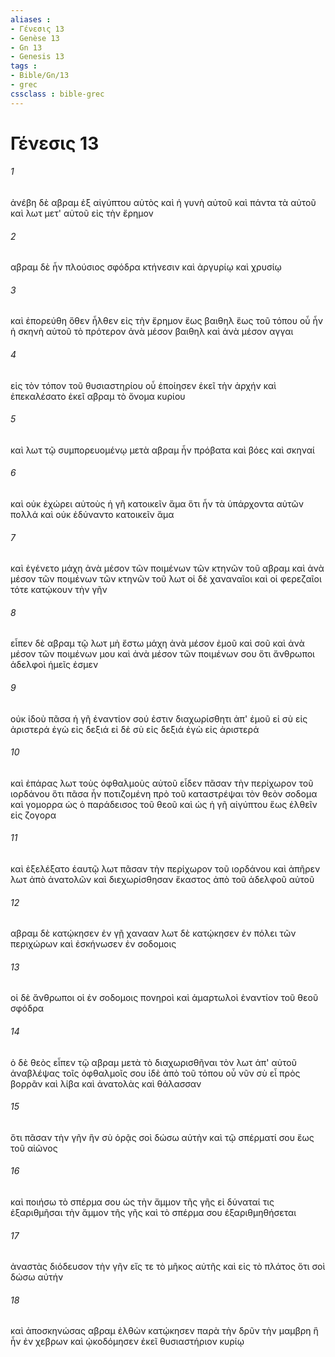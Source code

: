 ```yaml
---
aliases : 
- Γένεσις 13
- Genèse 13
- Gn 13
- Genesis 13
tags : 
- Bible/Gn/13
- grec
cssclass : bible-grec
---
```


# Γένεσις 13

###### 1
ἀνέβη δὲ αβραμ ἐξ αἰγύπτου αὐτὸς καὶ ἡ γυνὴ αὐτοῦ καὶ πάντα τὰ αὐτοῦ καὶ λωτ μετ' αὐτοῦ εἰς τὴν ἔρημον
###### 2
αβραμ δὲ ἦν πλούσιος σφόδρα κτήνεσιν καὶ ἀργυρίῳ καὶ χρυσίῳ
###### 3
καὶ ἐπορεύθη ὅθεν ἦλθεν εἰς τὴν ἔρημον ἕως βαιθηλ ἕως τοῦ τόπου οὗ ἦν ἡ σκηνὴ αὐτοῦ τὸ πρότερον ἀνὰ μέσον βαιθηλ καὶ ἀνὰ μέσον αγγαι
###### 4
εἰς τὸν τόπον τοῦ θυσιαστηρίου οὗ ἐποίησεν ἐκεῖ τὴν ἀρχήν καὶ ἐπεκαλέσατο ἐκεῖ αβραμ τὸ ὄνομα κυρίου
###### 5
καὶ λωτ τῷ συμπορευομένῳ μετὰ αβραμ ἦν πρόβατα καὶ βόες καὶ σκηναί
###### 6
καὶ οὐκ ἐχώρει αὐτοὺς ἡ γῆ κατοικεῖν ἅμα ὅτι ἦν τὰ ὑπάρχοντα αὐτῶν πολλά καὶ οὐκ ἐδύναντο κατοικεῖν ἅμα
###### 7
καὶ ἐγένετο μάχη ἀνὰ μέσον τῶν ποιμένων τῶν κτηνῶν τοῦ αβραμ καὶ ἀνὰ μέσον τῶν ποιμένων τῶν κτηνῶν τοῦ λωτ οἱ δὲ χαναναῖοι καὶ οἱ φερεζαῖοι τότε κατῴκουν τὴν γῆν
###### 8
εἶπεν δὲ αβραμ τῷ λωτ μὴ ἔστω μάχη ἀνὰ μέσον ἐμοῦ καὶ σοῦ καὶ ἀνὰ μέσον τῶν ποιμένων μου καὶ ἀνὰ μέσον τῶν ποιμένων σου ὅτι ἄνθρωποι ἀδελφοὶ ἡμεῖς ἐσμεν
###### 9
οὐκ ἰδοὺ πᾶσα ἡ γῆ ἐναντίον σού ἐστιν διαχωρίσθητι ἀπ' ἐμοῦ εἰ σὺ εἰς ἀριστερά ἐγὼ εἰς δεξιά εἰ δὲ σὺ εἰς δεξιά ἐγὼ εἰς ἀριστερά
###### 10
καὶ ἐπάρας λωτ τοὺς ὀφθαλμοὺς αὐτοῦ εἶδεν πᾶσαν τὴν περίχωρον τοῦ ιορδάνου ὅτι πᾶσα ἦν ποτιζομένη πρὸ τοῦ καταστρέψαι τὸν θεὸν σοδομα καὶ γομορρα ὡς ὁ παράδεισος τοῦ θεοῦ καὶ ὡς ἡ γῆ αἰγύπτου ἕως ἐλθεῖν εἰς ζογορα
###### 11
καὶ ἐξελέξατο ἑαυτῷ λωτ πᾶσαν τὴν περίχωρον τοῦ ιορδάνου καὶ ἀπῆρεν λωτ ἀπὸ ἀνατολῶν καὶ διεχωρίσθησαν ἕκαστος ἀπὸ τοῦ ἀδελφοῦ αὐτοῦ
###### 12
αβραμ δὲ κατῴκησεν ἐν γῇ χανααν λωτ δὲ κατῴκησεν ἐν πόλει τῶν περιχώρων καὶ ἐσκήνωσεν ἐν σοδομοις
###### 13
οἱ δὲ ἄνθρωποι οἱ ἐν σοδομοις πονηροὶ καὶ ἁμαρτωλοὶ ἐναντίον τοῦ θεοῦ σφόδρα
###### 14
ὁ δὲ θεὸς εἶπεν τῷ αβραμ μετὰ τὸ διαχωρισθῆναι τὸν λωτ ἀπ' αὐτοῦ ἀναβλέψας τοῖς ὀφθαλμοῖς σου ἰδὲ ἀπὸ τοῦ τόπου οὗ νῦν σὺ εἶ πρὸς βορρᾶν καὶ λίβα καὶ ἀνατολὰς καὶ θάλασσαν
###### 15
ὅτι πᾶσαν τὴν γῆν ἣν σὺ ὁρᾷς σοὶ δώσω αὐτὴν καὶ τῷ σπέρματί σου ἕως τοῦ αἰῶνος
###### 16
καὶ ποιήσω τὸ σπέρμα σου ὡς τὴν ἄμμον τῆς γῆς εἰ δύναταί τις ἐξαριθμῆσαι τὴν ἄμμον τῆς γῆς καὶ τὸ σπέρμα σου ἐξαριθμηθήσεται
###### 17
ἀναστὰς διόδευσον τὴν γῆν εἴς τε τὸ μῆκος αὐτῆς καὶ εἰς τὸ πλάτος ὅτι σοὶ δώσω αὐτήν
###### 18
καὶ ἀποσκηνώσας αβραμ ἐλθὼν κατῴκησεν παρὰ τὴν δρῦν τὴν μαμβρη ἣ ἦν ἐν χεβρων καὶ ᾠκοδόμησεν ἐκεῖ θυσιαστήριον κυρίῳ
